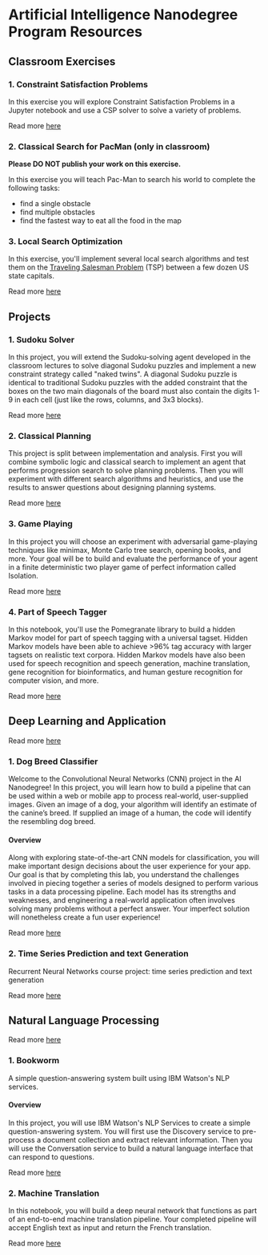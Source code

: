 # Artificial Intelligence Nanodegree Program Resources

## Classroom Exercises

### 1. Constraint Satisfaction Problems
In this exercise you will explore Constraint Satisfaction Problems in a Jupyter notebook and use a CSP solver to solve a variety of problems.

Read more [here](/001%20-%20Foundations%20of%20AI/007%20-%20Constraint%20Satisfaction%20Problems)


### 2. Classical Search for PacMan (only in classroom)

**Please DO NOT publish your work on this exercise.**

In this exercise you will teach Pac-Man to search his world to complete the following tasks:
* find a single obstacle
* find multiple obstacles
* find the fastest way to eat all the food in the map


### 3. Local Search Optimization

In this exercise, you'll implement several local search algorithms and test them on the [Traveling Salesman Problem](https://en.wikipedia.org/wiki/Travelling_salesman_problem) (TSP) between a few dozen US state capitals.

Read more [here](/001%20-%20Foundations%20of%20AI/006%20-%20Simulated%20Annealing)


## Projects

### 1. Sudoku Solver
In this project, you will extend the Sudoku-solving agent developed in the classroom lectures to solve diagonal Sudoku puzzles and implement a new constraint strategy called "naked twins". A diagonal Sudoku puzzle is identical to traditional Sudoku puzzles with the added constraint that the boxes on the two main diagonals of the board must also contain the digits 1-9 in each cell (just like the rows, columns, and 3x3 blocks).

Read more [here](/001%20-%20Foundations%20of%20AI/002%20-%20Solving%20a%20Sudoku%20with%20AI)


### 2. Classical Planning
This project is split between implementation and analysis. First you will combine symbolic logic and classical search to implement an agent that performs progression search to solve planning problems. Then you will experiment with different search algorithms and heuristics, and use the results to answer questions about designing planning systems.

Read more [here](/001%20-%20Foundations%20of%20AI/008%20-%20Implement%20a%20Planning%20Search)


### 3. Game Playing
In this project you will choose an experiment with adversarial game-playing techniques like minimax, Monte Carlo tree search, opening books, and more. Your goal will be to build and evaluate the performance of your agent in a finite deterministic two player game of perfect information called Isolation.

Read more [here](/001%20-%20Foundations%20of%20AI/004%20-%20Build%20an%20Adversarial%20Search%20Agent)


### 4. Part of Speech Tagger

In this notebook, you'll use the Pomegranate library to build a hidden Markov model for part of speech tagging with a universal tagset. Hidden Markov models have been able to achieve >96% tag accuracy with larger tagsets on realistic text corpora. Hidden Markov models have also been used for speech recognition and speech generation, machine translation, gene recognition for bioinformatics, and human gesture recognition for computer vision, and more.

Read more [here](/001%20-%20Foundations%20of%20AI/009%20-%20Building%20a%20Sign%20Language%20Recogniser)


## Deep Learning and Application 
Read more [here](/002%20-%20Deep%20Learning%20and%20Applications)

### 1. Dog Breed Classifier
Welcome to the Convolutional Neural Networks (CNN) project in the AI Nanodegree! In this project, you will learn how to build a pipeline that can be used within a web or mobile app to process real-world, user-supplied images.  Given an image of a dog, your algorithm will identify an estimate of the canine’s breed.  If supplied an image of a human, the code will identify the resembling dog breed.  

#### Overview
Along with exploring state-of-the-art CNN models for classification, you will make important design decisions about the user experience for your app.  Our goal is that by completing this lab, you understand the challenges involved in piecing together a series of models designed to perform various tasks in a data processing pipeline.  Each model has its strengths and weaknesses, and engineering a real-world application often involves solving many problems without a perfect answer.  Your imperfect solution will nonetheless create a fun user experience!

Read more [here](/002%20-%20Deep%20Learning%20and%20Applications/003%20-%20Dog%20Breed%20Classifier%20-%20Project)


### 2. Time Series Prediction and text Generation
Recurrent Neural Networks course project: time series prediction and text generation

Read more [here](/002%20-%20Deep%20Learning%20and%20Applications/010%20-%20Time%20Series%20Prediction%20and%20Text%20Generation%20-%20Project)


## Natural Language Processing
Read more [here](/003%20-%20Natural%20Language%20Processing)

### 1. Bookworm
A simple question-answering system built using IBM Watson's NLP services.

#### Overview

In this project, you will use IBM Watson's NLP Services to create a simple question-answering system. You will first use the Discovery service to pre-process a document collection and extract relevant information. Then you will use the Conversation service to build a natural language interface that can respond to questions.

Read more [here](/003%20-%20Natural%20Language%20Processing/002%20-%20Bookworm%20-%20Project)

### 2. Machine Translation 
In this notebook, you will build a deep neural network that functions as part of an end-to-end machine translation pipeline. Your completed pipeline will accept English text as input and return the French translation.

Read more [here](/003%20-%20Natural%20Language%20Processing/005%20-%20Machine%20Translation%20-%20Project)
